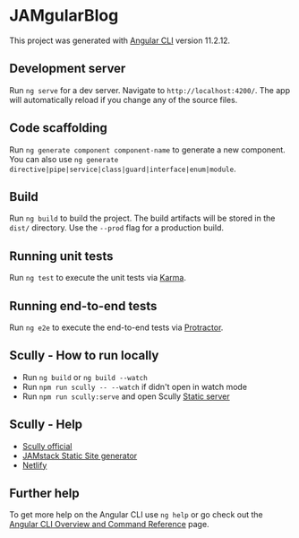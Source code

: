 # JAMgularBlog

This project was generated with [Angular CLI](https://github.com/angular/angular-cli) version 11.2.12.

## Development server

Run `ng serve` for a dev server. Navigate to `http://localhost:4200/`. The app will automatically reload if you change any of the source files.

## Code scaffolding

Run `ng generate component component-name` to generate a new component. You can also use `ng generate directive|pipe|service|class|guard|interface|enum|module`.

## Build

Run `ng build` to build the project. The build artifacts will be stored in the `dist/` directory. Use the `--prod` flag for a production build.

## Running unit tests

Run `ng test` to execute the unit tests via [Karma](https://karma-runner.github.io).

## Running end-to-end tests

Run `ng e2e` to execute the end-to-end tests via [Protractor](http://www.protractortest.org/).

## Scully - How to run locally
 - Run `ng build` or `ng build --watch`
 - Run `npm run scully -- --watch`
 if didn't open in watch mode
 - Run `npm run scully:serve` and open Scully [Static server](http://localhost:1668/) 

 ## Scully - Help
 - [Scully official](https://scully.io/)
 - [JAMstack Static Site generator](https://jamstack.org/generators/)
 - [Netlify](https://www.netlify.com/)

## Further help

To get more help on the Angular CLI use `ng help` or go check out the [Angular CLI Overview and Command Reference](https://angular.io/cli) page.
